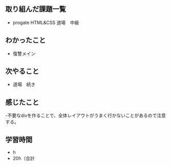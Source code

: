 ## 取り組んだ課題一覧
- progate HTML&CSS 道場　中級
## わかったこと
- 復讐メイン
## 次やること
- 道場　続き
## 感じたこと
-不要なdivを作ることで、全体レイアウトがうまく行かないことがあるので注意する。
## 学習時間
- h
- 20h（合計
